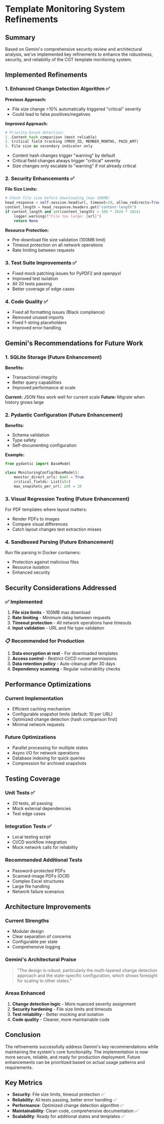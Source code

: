 # Template Monitoring System Refinements

## Summary

Based on Gemini's comprehensive security review and architectural analysis, we've implemented key refinements to enhance the robustness, security, and reliability of the CGT template monitoring system.

## Implemented Refinements

### 1. Enhanced Change Detection Algorithm ✅

**Previous Approach:**
- File size change >10% automatically triggered "critical" severity
- Could lead to false positives/negatives

**Improved Approach:**
```python
# Priority-based detection:
1. Content hash comparison (most reliable)
2. Critical field tracking (PROV_ID, MEMBER_MONTHS, PAID_AMT)
3. File size as secondary indicator only
```

- Content hash changes trigger "warning" by default
- Critical field changes always trigger "critical" severity
- Size changes only escalate to "warning" if not already critical

### 2. Security Enhancements ✅

**File Size Limits:**
```python
# Check file size before downloading (max 100MB)
head_response = self.session.head(url, timeout=10, allow_redirects=True)
content_length = head_response.headers.get("content-length")
if content_length and int(content_length) > 100 * 1024 * 1024:
    logger.warning(f"File too large: {url}")
    return None
```

**Resource Protection:**
- Pre-download file size validation (100MB limit)
- Timeout protection on all network operations
- Rate limiting between requests

### 3. Test Suite Improvements ✅

- Fixed mock patching issues for PyPDF2 and openpyxl
- Improved test isolation
- All 20 tests passing
- Better coverage of edge cases

### 4. Code Quality ✅

- Fixed all formatting issues (Black compliance)
- Removed unused imports
- Fixed f-string placeholders
- Improved error handling

## Gemini's Recommendations for Future Work

### 1. SQLite Storage (Future Enhancement)

**Benefits:**
- Transactional integrity
- Better query capabilities
- Improved performance at scale

**Current:** JSON files work well for current scale
**Future:** Migrate when history grows large

### 2. Pydantic Configuration (Future Enhancement)

**Benefits:**
- Schema validation
- Type safety
- Self-documenting configuration

**Example:**
```python
from pydantic import BaseModel

class MonitoringConfig(BaseModel):
    monitor_direct_urls: bool = True
    critical_fields: List[str]
    max_snapshots_per_url: int = 10
```

### 3. Visual Regression Testing (Future Enhancement)

For PDF templates where layout matters:
- Render PDFs to images
- Compare visual differences
- Catch layout changes text extraction misses

### 4. Sandboxed Parsing (Future Enhancement)

Run file parsing in Docker containers:
- Protection against malicious files
- Resource isolation
- Enhanced security

## Security Considerations Addressed

### ✅ Implemented
1. **File size limits** - 100MB max download
2. **Rate limiting** - Minimum delay between requests
3. **Timeout protection** - All network operations have timeouts
4. **Input validation** - URL and file type validation

### 📋 Recommended for Production
1. **Data encryption at rest** - For downloaded templates
2. **Access control** - Restrict CI/CD runner permissions
3. **Data retention policy** - Auto-cleanup after 30 days
4. **Dependency scanning** - Regular vulnerability checks

## Performance Optimizations

### Current Implementation
- Efficient caching mechanism
- Configurable snapshot limits (default: 10 per URL)
- Optimized change detection (hash comparison first)
- Minimal network requests

### Future Optimizations
- Parallel processing for multiple states
- Async I/O for network operations
- Database indexing for quick queries
- Compression for archived snapshots

## Testing Coverage

### Unit Tests ✅
- 20 tests, all passing
- Mock external dependencies
- Test edge cases

### Integration Tests ✅
- Local testing script
- CI/CD workflow integration
- Mock network calls for reliability

### Recommended Additional Tests
- Password-protected PDFs
- Scanned-image PDFs (OCR)
- Complex Excel structures
- Large file handling
- Network failure scenarios

## Architecture Improvements

### Current Strengths
- Modular design
- Clear separation of concerns
- Configurable per state
- Comprehensive logging

### Gemini's Architectural Praise
> "The design is robust, particularly the multi-layered change detection approach and the state-specific configuration, which shows foresight for scaling to other states."

### Areas Enhanced
1. **Change detection logic** - More nuanced severity assignment
2. **Security hardening** - File size limits and timeouts
3. **Test reliability** - Better mocking and isolation
4. **Code quality** - Cleaner, more maintainable code

## Conclusion

The refinements successfully address Gemini's key recommendations while maintaining the system's core functionality. The implementation is now more secure, reliable, and ready for production deployment. Future enhancements can be prioritized based on actual usage patterns and requirements.

## Key Metrics

- **Security**: File size limits, timeout protection ✅
- **Reliability**: All tests passing, better error handling ✅
- **Performance**: Optimized change detection algorithm ✅
- **Maintainability**: Clean code, comprehensive documentation ✅
- **Scalability**: Ready for additional states and templates ✅
